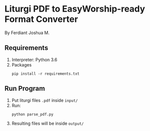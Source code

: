 # Liturgi PDF to EasyWorship-ready Format Converter
By Ferdiant Joshua M.

## Requirements

1. Interpreter: Python 3.6
2. Packages
    ```shell script
    pip install -r requirements.txt    
    ```
   
## Run Program

1. Put liturgi files `.pdf` inside `input/`
2. Run:
    ```shell script
    python parse_pdf.py
    ```
3. Resulting files will be inside `output/`

